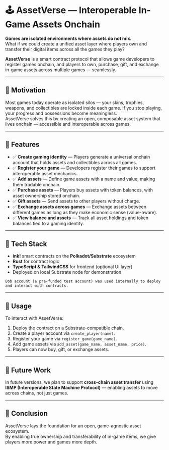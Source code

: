 
# 🕹️ AssetVerse — Interoperable In-Game Assets Onchain

**Games are isolated environments where assets do not mix.**  
What if we could create a unified asset layer where players own and transfer their digital items across all the games they play?

**AssetVerse** is a smart contract protocol that allows game developers to register games onchain, and players to own, purchase, gift, and exchange in-game assets across multiple games — seamlessly.

---

## 🚀 Motivation

Most games today operate as isolated silos — your skins, trophies, weapons, and collectibles are locked inside each game. If you stop playing, your progress and possessions become meaningless.  
AssetVerse solves this by creating an open, composable asset system that lives onchain — accessible and interoperable across games.

---

## 🧩 Features

- ✅ **Create gaming identity** — Players generate a universal onchain account that holds assets and collectibles across all games.
- ✅ **Register your game** — Developers register their games to support interoperable asset mechanics.
- ✅ **Add assets** — Define game assets with a name and value, making them tradable onchain.
- ✅ **Purchase assets** — Players buy assets with token balances, with asset ownership stored onchain.
- ✅ **Gift assets** — Send assets to other players without charge.
- ✅ **Exchange assets across games** — Exchange assets between different games as long as they make economic sense (value-aware).
- ✅ **View balance and assets** — Track all asset holdings and token balances tied to a gaming identity.

---

## 🔧 Tech Stack

- **ink!** smart contracts on the **Polkadot/Substrate** ecosystem  
- **Rust** for contract logic  
- **TypeScript & TailwindCSS** for frontend (optional UI layer)  
- Deployed on local Substrate node for demonstration

```
Bob account (a pre-funded test account) was used internally to deploy and interact with contracts.  
```


---

## 🧪 Usage

To interact with AssetVerse:

1. Deploy the contract on a Substrate-compatible chain.
2. Create a player account via `create_player(name)`.
3. Register your game via `register_game(game_name)`.
4. Add game assets via `add_asset(game_name, asset_name, price)`.
5. Players can now buy, gift, or exchange assets.

---

## 📡 Future Work

In future versions, we plan to support **cross-chain asset transfer** using **ISMP (Interoperable State Machine Protocol)** — enabling assets to move across chains, not just games.

---

## 🏁 Conclusion

AssetVerse lays the foundation for an open, game-agnostic asset ecosystem.  
By enabling true ownership and transferability of in-game items, we give players more power and games more depth.
